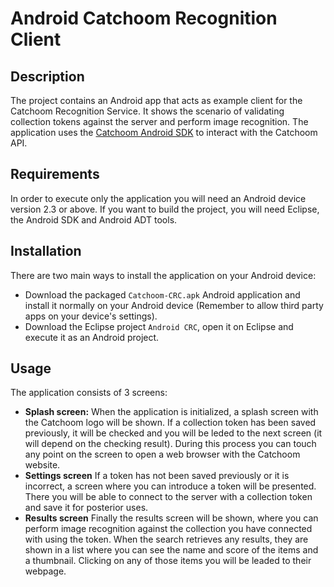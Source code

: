 Android Catchoom Recognition Client
===================================

Description
-----------
The project contains an Android app that acts as example client for the Catchoom Recognition Service. It shows the scenario of validating collection tokens against the server and perform image recognition. The application uses the [Catchoom Android SDK](https://github.com/Catchoom/android-sdk "Catchoom Android SDK") to interact with the Catchoom API.

Requirements
------------
In order to execute only the application you will need an Android device version 2.3 or above.
If you want to build the project, you will need Eclipse, the Android SDK and Android ADT tools.

Installation
------------
There are two main ways to install the application on your Android device:
* Download the packaged `Catchoom-CRC.apk` Android application and install it normally on your Android device (Remember to allow third party apps on your device's settings).
* Download the Eclipse project `Android CRC`, open it on Eclipse and execute it as an Android project.

Usage
-----
The application consists of 3 screens:
* **Splash screen:** When the application is initialized, a splash screen with the Catchoom logo will be shown. If a collection token has been saved previously, it will be checked and you will be leded to the next screen (it will depend on the checking result). During this process you can touch any point on the screen to open a web browser with the Catchoom website.
* **Settings screen** If a token has not been saved previously or it is incorrect, a screen where you can introduce a token will be presented. There you will be able to connect to the server with a collection token and save it for posterior uses.
* **Results screen** Finally the results screen will be shown, where you can perform image recognition against the collection you have connected with using the token. When the search retrieves any results, they are shown in a list where you can see the name and score of the items and a thumbnail. Clicking on any of those items you will be leaded to their webpage.
